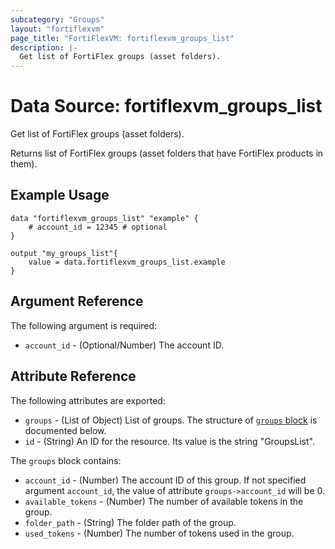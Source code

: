 ```yaml
---
subcategory: "Groups"
layout: "fortiflexvm"
page_title: "FortiFlexVM: fortiflexvm_groups_list"
description: |-
  Get list of FortiFlex groups (asset folders).
---
```


# Data Source: fortiflexvm_groups_list
Get list of FortiFlex groups (asset folders).

Returns list of FortiFlex groups (asset folders that have FortiFlex products in them).


## Example Usage

```hcl
data "fortiflexvm_groups_list" "example" {
    # account_id = 12345 # optional
}

output "my_groups_list"{
    value = data.fortiflexvm_groups_list.example
}
```

## Argument Reference

The following argument is required:

* `account_id` - (Optional/Number) The account ID.

## Attribute Reference

The following attributes are exported:

* `groups` - (List of Object) List of groups. The structure of [`groups` block](#nestedatt--groups) is documented below.
* `id` - (String) An ID for the resource. Its value is the string "GroupsList".

<a id="nestedatt--groups"></a>
The `groups` block contains:

* `account_id` - (Number) The account ID of this group. If not specified argument `account_id`, the value of attribute `groups->account_id` will be 0.
* `available_tokens` - (Number) The number of available tokens in the group.
* `folder_path` - (String) The folder path of the group.
* `used_tokens` - (Number) The number of tokens used in the group.



